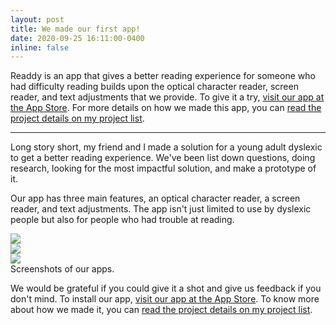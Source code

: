 ```yaml
---
layout: post
title: We made our first app!
date: 2020-09-25 16:11:00-0400
inline: false
---
```


Readdy is an app that gives a better reading experience for someone who had difficulty reading builds upon the optical character reader, screen reader, and text adjustments that we provide. To give it a try, <a href="https://apps.apple.com/us/app/readdy-reading-assistant/id1526676332" target="blank">visit our app at the App Store</a>. For more details on how we made this app, you can <a href="https://stamina-left.github.io/projects/1_project/" target="blank">read the project details on my project list</a>.

***

Long story short, my friend and I made a solution for a young adult dyslexic to get a better reading experience. We've been list down questions, doing research, looking for the most impactful solution, and make a prototype of it.

Our app has three main features, an optical character reader, a screen reader, and text adjustments. The app isn't just limited to use by dyslexic people but also for people who had trouble at reading.

<div class="row mt-3">
    <div class="col-sm mt-3 mt-md-0">
        <img class="img-fluid rounded z-depth-1" src="https://i.postimg.cc/zv8WGsG7/1.png">
    </div>
    <div class="col-sm mt-3 mt-md-0">
        <img class="img-fluid rounded z-depth-1" src="https://i.postimg.cc/kMvKpgTp/2.png">
    </div>
    <div class="col-sm mt-3 mt-md-0">
        <img class="img-fluid rounded z-depth-1" src="https://i.postimg.cc/rFyxX2bF/3.png">
    </div>
</div>

<div class="caption">
    Screenshots of our apps.
</div>

We would be grateful if you could give it a shot and give us feedback if you don't mind. To install our app, <a href="https://apps.apple.com/us/app/readdy-reading-assistant/id1526676332" target="blank">visit our app at the App Store</a>. To know more about how we made it, you can <a href="https://stamina-left.github.io/projects/readdy_v1_project/" target="blank">read the project details on my project list</a>.